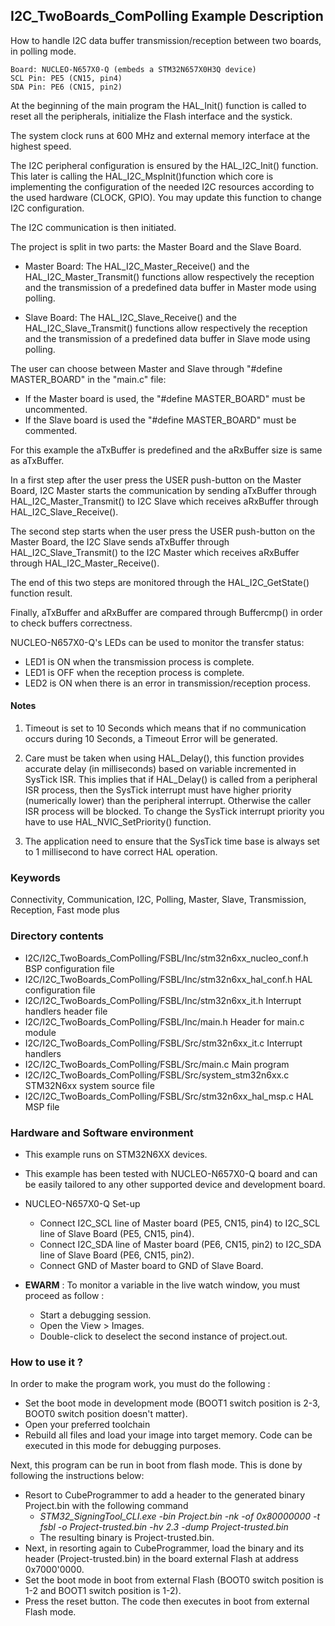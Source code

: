 ## <b>I2C_TwoBoards_ComPolling Example Description</b>

How to handle I2C data buffer transmission/reception between two boards, 
in polling mode.

    Board: NUCLEO-N657X0-Q (embeds a STM32N657X0H3Q device)
    SCL Pin: PE5 (CN15, pin4)
    SDA Pin: PE6 (CN15, pin2)
    
At the beginning of the main program the HAL_Init() function is called to reset 
all the peripherals, initialize the Flash interface and the systick.

The system clock runs at 600 MHz and external memory interface at the highest speed.

The I2C peripheral configuration is ensured by the HAL_I2C_Init() function.
This later is calling the HAL_I2C_MspInit()function which core is implementing
the configuration of the needed I2C resources according to the used hardware (CLOCK, 
GPIO). You may update this function to change I2C configuration.

The I2C communication is then initiated.

The project is split in two parts: the Master Board and the Slave Board.

- Master Board: 
  The HAL_I2C_Master_Receive() and the HAL_I2C_Master_Transmit() functions 
  allow respectively the reception and the transmission of a predefined data buffer
  in Master mode using polling.

- Slave Board: 
  The HAL_I2C_Slave_Receive() and the HAL_I2C_Slave_Transmit() functions 
  allow respectively the reception and the transmission of a predefined data buffer
  in Slave mode using polling.

The user can choose between Master and Slave through "#define MASTER_BOARD"
in the "main.c" file:

- If the Master board is used, the "#define MASTER_BOARD" must be uncommented.
- If the Slave board is used the "#define MASTER_BOARD" must be commented.

For this example the aTxBuffer is predefined and the aRxBuffer size is same as aTxBuffer.

In a first step after the user press the USER push-button on the Master Board,
I2C Master starts the communication by sending aTxBuffer through HAL_I2C_Master_Transmit()
to I2C Slave which receives aRxBuffer through HAL_I2C_Slave_Receive(). 

The second step starts when the user press the USER push-button on the Master Board,
the I2C Slave sends aTxBuffer through HAL_I2C_Slave_Transmit()
to the I2C Master which receives aRxBuffer through HAL_I2C_Master_Receive().

The end of this two steps are monitored through the HAL_I2C_GetState() function
result.

Finally, aTxBuffer and aRxBuffer are compared through Buffercmp() in order to 
check buffers correctness.  

NUCLEO-N657X0-Q's LEDs can be used to monitor the transfer status:

 - LED1 is ON when the transmission process is complete.
 - LED1 is OFF when the reception process is complete.
 - LED2 is ON when there is an error in transmission/reception process.  

#### <b>Notes</b>

 1. Timeout is set to 10 Seconds which means that if no communication occurs 
    during 10 Seconds, a Timeout Error will be generated.

 2. Care must be taken when using HAL_Delay(), this function provides accurate delay (in milliseconds)
    based on variable incremented in SysTick ISR. This implies that if HAL_Delay() is called from
    a peripheral ISR process, then the SysTick interrupt must have higher priority (numerically lower)
    than the peripheral interrupt. Otherwise the caller ISR process will be blocked.
    To change the SysTick interrupt priority you have to use HAL_NVIC_SetPriority() function.

 3. The application need to ensure that the SysTick time base is always set to 1 millisecond
    to have correct HAL operation.

### <b>Keywords</b>

Connectivity, Communication, I2C, Polling, Master, Slave, Transmission, Reception, Fast mode plus

### <b>Directory contents</b> 

  - I2C/I2C_TwoBoards_ComPolling/FSBL/Inc/stm32n6xx_nucleo_conf.h     BSP configuration file
  - I2C/I2C_TwoBoards_ComPolling/FSBL/Inc/stm32n6xx_hal_conf.h        HAL configuration file
  - I2C/I2C_TwoBoards_ComPolling/FSBL/Inc/stm32n6xx_it.h              Interrupt handlers header file
  - I2C/I2C_TwoBoards_ComPolling/FSBL/Inc/main.h                      Header for main.c module  
  - I2C/I2C_TwoBoards_ComPolling/FSBL/Src/stm32n6xx_it.c              Interrupt handlers
  - I2C/I2C_TwoBoards_ComPolling/FSBL/Src/main.c                      Main program
  - I2C/I2C_TwoBoards_ComPolling/FSBL/Src/system_stm32n6xx.c          STM32N6xx system source file
  - I2C/I2C_TwoBoards_ComPolling/FSBL/Src/stm32n6xx_hal_msp.c         HAL MSP file    

### <b>Hardware and Software environment</b>

  - This example runs on STM32N6XX devices.
    
  - This example has been tested with NUCLEO-N657X0-Q board and can be
    easily tailored to any other supported device and development board.    

  - NUCLEO-N657X0-Q Set-up

    - Connect I2C_SCL line of Master board (PE5, CN15, pin4) to I2C_SCL line of Slave Board (PE5, CN15, pin4).
    - Connect I2C_SDA line of Master board (PE6, CN15, pin2) to I2C_SDA line of Slave Board (PE6, CN15, pin2).
    - Connect GND of Master board to GND of Slave Board.

  - **EWARM** : To monitor a variable in the live watch window, you must proceed as follow :
    - Start a debugging session.
    - Open the View > Images.
    - Double-click to deselect the second instance of project.out. 

### <b>How to use it ?</b>

In order to make the program work, you must do the following :

 - Set the boot mode in development mode (BOOT1 switch position is 2-3, BOOT0 switch position doesn't matter).
 - Open your preferred toolchain
 - Rebuild all files and load your image into target memory. Code can be executed in this mode for debugging purposes.

 Next, this program can be run in boot from flash mode. This is done by following the instructions below:
 
 - Resort to CubeProgrammer to add a header to the generated binary Project.bin with the following command
   - *STM32_SigningTool_CLI.exe -bin Project.bin -nk -of 0x80000000 -t fsbl -o Project-trusted.bin -hv 2.3 -dump Project-trusted.bin*
   - The resulting binary is Project-trusted.bin.
 - Next, in resorting again to CubeProgrammer, load the binary and its header (Project-trusted.bin) in the board external Flash at address 0x7000'0000.
 - Set the boot mode in boot from external Flash (BOOT0 switch position is 1-2 and BOOT1 switch position is 1-2).
 - Press the reset button. The code then executes in boot from external Flash mode.

